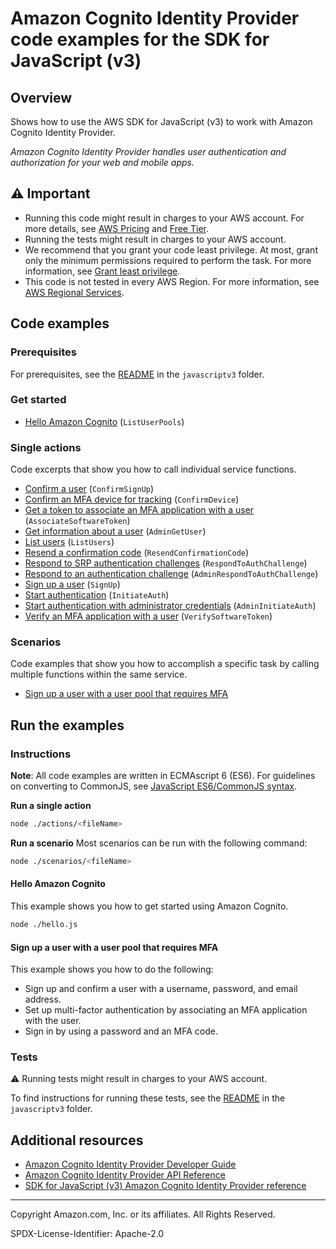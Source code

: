 # Amazon Cognito Identity Provider code examples for the SDK for JavaScript (v3)

## Overview

Shows how to use the AWS SDK for JavaScript (v3) to work with Amazon Cognito Identity Provider.

<!--custom.overview.start-->
<!--custom.overview.end-->

_Amazon Cognito Identity Provider handles user authentication and authorization for your web and mobile apps._

## ⚠ Important

* Running this code might result in charges to your AWS account. For more details, see [AWS Pricing](https://aws.amazon.com/pricing/) and [Free Tier](https://aws.amazon.com/free/).
* Running the tests might result in charges to your AWS account.
* We recommend that you grant your code least privilege. At most, grant only the minimum permissions required to perform the task. For more information, see [Grant least privilege](https://docs.aws.amazon.com/IAM/latest/UserGuide/best-practices.html#grant-least-privilege).
* This code is not tested in every AWS Region. For more information, see [AWS Regional Services](https://aws.amazon.com/about-aws/global-infrastructure/regional-product-services).

<!--custom.important.start-->
<!--custom.important.end-->

## Code examples

### Prerequisites

For prerequisites, see the [README](../../README.md#Prerequisites) in the `javascriptv3` folder.


<!--custom.prerequisites.start-->
<!--custom.prerequisites.end-->

### Get started

- [Hello Amazon Cognito](hello.js#L6) (`ListUserPools`)


### Single actions

Code excerpts that show you how to call individual service functions.

- [Confirm a user](actions/confirm-sign-up.js#L9) (`ConfirmSignUp`)
- [Confirm an MFA device for tracking](actions/confirm-device.js#L9) (`ConfirmDevice`)
- [Get a token to associate an MFA application with a user](actions/associate-software-token.js#L9) (`AssociateSoftwareToken`)
- [Get information about a user](actions/admin-get-user.js#L9) (`AdminGetUser`)
- [List users](actions/list-users.js#L9) (`ListUsers`)
- [Resend a confirmation code](actions/resend-confirmation-code.js#L9) (`ResendConfirmationCode`)
- [Respond to SRP authentication challenges](actions/respond-to-auth-challenge.js#L10) (`RespondToAuthChallenge`)
- [Respond to an authentication challenge](actions/admin-respond-to-auth-challenge.js#L10) (`AdminRespondToAuthChallenge`)
- [Sign up a user](actions/sign-up.js#L9) (`SignUp`)
- [Start authentication](actions/initiate-auth.js#L10) (`InitiateAuth`)
- [Start authentication with administrator credentials](actions/admin-initiate-auth.js#L10) (`AdminInitiateAuth`)
- [Verify an MFA application with a user](actions/verify-software-token.js#L9) (`VerifySoftwareToken`)

### Scenarios

Code examples that show you how to accomplish a specific task by calling multiple
functions within the same service.

- [Sign up a user with a user pool that requires MFA](actions/verify-software-token.js)


<!--custom.examples.start-->
<!--custom.examples.end-->

## Run the examples

### Instructions

**Note**: All code examples are written in ECMAscript 6 (ES6). For guidelines on converting to CommonJS, see
[JavaScript ES6/CommonJS syntax](https://docs.aws.amazon.com/sdk-for-javascript/v3/developer-guide/sdk-examples-javascript-syntax.html).

**Run a single action**

```bash
node ./actions/<fileName>
```

**Run a scenario**
Most scenarios can be run with the following command:
```bash
node ./scenarios/<fileName>
```

<!--custom.instructions.start-->
<!--custom.instructions.end-->

#### Hello Amazon Cognito

This example shows you how to get started using Amazon Cognito.

```bash
node ./hello.js
```


#### Sign up a user with a user pool that requires MFA

This example shows you how to do the following:

- Sign up and confirm a user with a username, password, and email address.
- Set up multi-factor authentication by associating an MFA application with the user.
- Sign in by using a password and an MFA code.

<!--custom.scenario_prereqs.cognito-identity-provider_Scenario_SignUpUserWithMfa.start-->
<!--custom.scenario_prereqs.cognito-identity-provider_Scenario_SignUpUserWithMfa.end-->


<!--custom.scenarios.cognito-identity-provider_Scenario_SignUpUserWithMfa.start-->
<!--custom.scenarios.cognito-identity-provider_Scenario_SignUpUserWithMfa.end-->

### Tests

⚠ Running tests might result in charges to your AWS account.


To find instructions for running these tests, see the [README](../../README.md#Tests)
in the `javascriptv3` folder.



<!--custom.tests.start-->
<!--custom.tests.end-->

## Additional resources

- [Amazon Cognito Identity Provider Developer Guide](https://docs.aws.amazon.com/cognito/latest/developerguide/cognito-user-identity-pools.html)
- [Amazon Cognito Identity Provider API Reference](https://docs.aws.amazon.com/cognito-user-identity-pools/latest/APIReference/Welcome.html)
- [SDK for JavaScript (v3) Amazon Cognito Identity Provider reference](https://docs.aws.amazon.com/AWSJavaScriptSDK/v3/latest/client/cognito-identity-provider)

<!--custom.resources.start-->
<!--custom.resources.end-->

---

Copyright Amazon.com, Inc. or its affiliates. All Rights Reserved.

SPDX-License-Identifier: Apache-2.0